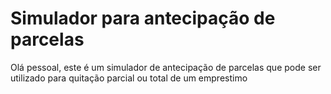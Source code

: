 # Simulador para antecipação de parcelas 
Olá pessoal, este é um simulador de antecipação de parcelas que pode ser utilizado para quitação parcial ou total de um emprestimo


